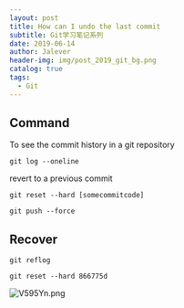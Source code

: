 ```yaml
---
layout: post
title: How can I undo the last commit
subtitle: Git学习笔记系列
date: 2019-06-14
author: Jalever
header-img: img/post_2019_git_bg.png
catalog: true
tags:
  - Git
---
```


## Command
To see the commit history in a git repository
```
git log --oneline
```

revert to a previous commit
```
git reset --hard [somecommitcode]
```

```
git push --force
```

## Recover
```
git reflog
```

```
git reset --hard 866775d
```


![V595Yn.png](https://s2.ax1x.com/2019/06/14/V595Yn.png)
